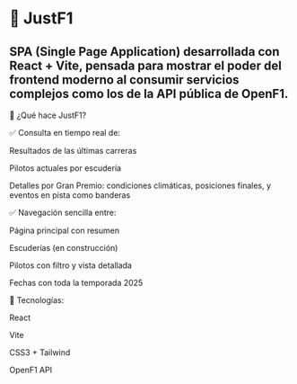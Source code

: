 # 🚀 JustF1 

## SPA (Single Page Application) desarrollada con React + Vite, pensada para mostrar el poder del frontend moderno al consumir servicios complejos como los de la API pública de OpenF1.

🧩 ¿Qué hace JustF1?

✅ Consulta en tiempo real de:

Resultados de las últimas carreras

Pilotos actuales por escudería

Detalles por Gran Premio: condiciones climáticas, posiciones finales, y eventos en pista como banderas

✅ Navegación sencilla entre:

Página principal con resumen

Escuderías (en construcción)

Pilotos con filtro y vista detallada

Fechas con toda la temporada 2025

🔧 Tecnologías:

React

Vite

CSS3 + Tailwind

OpenF1 API
